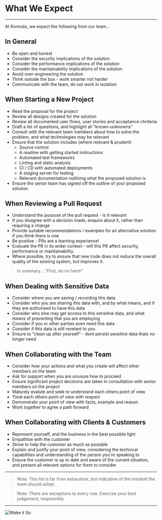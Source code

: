 # What We Expect
---

At Komodo, we expect the following from our team...

## In General
 
 - Be open and honest
 - Consider the security implications of the solution
 - Consider the performance implications of the solution
 - Consider the maintainability implications of the solution
 - Avoid over-engineering the solution
 - Think outside the box - work smarter not harder
 - Communicate with the team, do not work in isolation

## When Starting a New Project

 - Read the proposal for the project
 - Review all designs created for the solution
 - Review all documented user flows, user stories and acceptance chriteria
 - Draft a list of questions, and highlight all "known-unknowns"
 - Consult with the relevant team members about how to solve the problem, and what technologies may be relevant
 - Ensure that the solution includes (where relevant & prudent)
   - Source control
   - A readme with getting started instructions
   - Automated test frameworks
   - Linting and static analysis
   - CI / CD with automated deployments
   - A staging server for testing
   - Relevant documentation outlining what the proposed solution is
 - Ensure the senior team has signed off the outline of your proposed solution

## When Reviewing a Pull Request

 - Understand the purpose of the pull request - is it relevant
 - If you disagree with a decision made, enquire about it, rather than requiring a change
 - Provide suitable recommendations / examples for an alternative solution if you think there is one
 - Be positive - PRs are a learning experience!
 - Evaluate the PR in its wider context - will this PR affect security, performance or maintainability. 
 - Where possible, try to ensure that new code does not reduce the overall quality of the existing system, but improves it.

  >In summary... "First, do no harm"

## When Dealing with Sensitive Data

 - Consider where you are saving / recording this data
 - Consider who you are sharing this data with, and by what means, and if they are authorised to have this data
 - Consider who else may get access to this sensitive data, and what means of preventing that you are employing
 - Consider if you or other parties even need this data
 - Consider if this data is still revelant to you
 - Ensure to "clean up after yourself" - dont persist sensitive data thats no longer need

## When Collaborating with the Team

 - Consider how your actions and what you create will affect other members on the team
 - Ask for support when you are unusure how to proceed
 - Ensure significant project decisions are taken in consultation with senior members on the project
 - Maturely evalute and seek to understand each others point of view
 - Treat each others point of view with respect
 - Demonstrate your point of view with facts, example and reason
 - Work together to agree a path forward

## When Collaborating with Clients & Customers

 - Represent yourself, and the business in the best possible light
 - Empathise with the customer
 - Strive to help the customer as much as possible
 - Explain and justify your point of view, considering the technical capabilities and understanding of the person you're speaking to
 - Ensure the customer is up to date and aware of the current situation, and present all relevant options for them to consider

---

>Note: This list is far from exhaustive, but indicative of the mindset the team should adopt. 

>Note: There are exceptions to every rule. Exercise your best judgement, responsibly.

---

![Make it So](https://media1.giphy.com/media/bKnEnd65zqxfq/giphy.gif?cid=790b76112b0781e717771f90da6fc4031e782e567fbf2b7d&rid=giphy.gif)